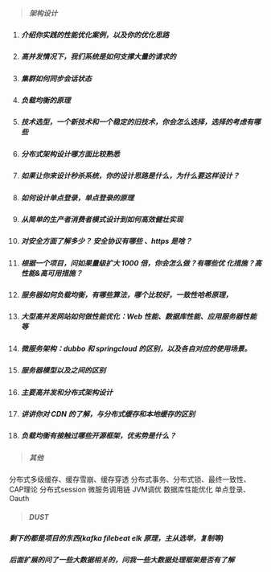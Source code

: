 > ##### 架构设计

1. ##### 介绍你实践的性能优化案例，以及你的优化思路 

2. ##### 高并发情况下，我们系统是如何支撑大量的请求的 

3. ##### 集群如何同步会话状态 

4. ##### 负载均衡的原理 

5. ##### 技术选型，一个新技术和一个稳定的旧技术，你会怎么选择，选择的考虑有哪些 

6. ##### 分布式架构设计哪方面比较熟悉 

7. ##### 如果让你来设计秒杀系统，你的设计思路是什么，为什么要这样设计？ 

8. ##### 如何设计单点登录，单点登录的原理 

9. ##### 从简单的生产者消费者模式设计到如何高效健壮实现 

10. ##### 对安全方面了解多少？ 安全协议有哪些 、https 是啥？ 

11. ##### 根据一个项目，问如果量级扩大 1000 倍，你会怎么做？有哪些优 化措施？高性能&高可用措施？ 

12. ##### 服务器如何负载均衡，有哪些算法，哪个比较好，一致性哈希原理，

13. ##### 大型高并发网站如何做性能优化：Web 性能、数据库性能、应用服务器性能等

14. ##### 微服务架构：dubbo 和 springcloud 的区别，以及各自对应的使用场景。 

15. ##### 服务器模型以及之间的区别 

16. ##### 主要高并发和分布式架构设计 

17. ##### 讲讲你对 CDN 的了解，与分布式缓存和本地缓存的区别 

18. ##### 负载均衡有接触过哪些开源框架，优劣势是什么？ 



> ##### 其他

分布式多级缓存、缓存雪崩、缓存穿透
分布式事务、分布式锁、最终一致性、CAP理论
分布式session
微服务调用链
JVM调优
数据库性能优化
单点登录、Oauth





> ##### DUST

##### 剩下的都是项目的东西(kafka filebeat elk 原理，主从选举，复制等) 

##### 后面扩展的问了一些大数据相关的，问我一些大数据处理框架是否有了解 

